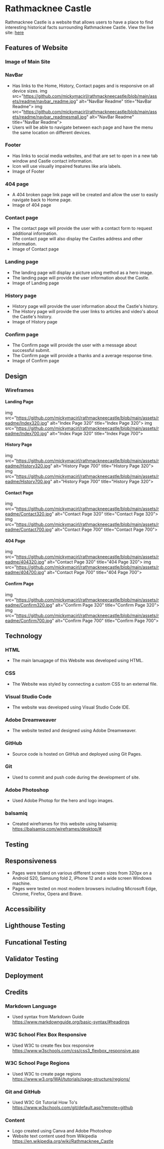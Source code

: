 # Rathmacknee Castle

Rathmacknee Castle is a website that allows users to have a place to find interesting historical facts surrounding Rathmacknee Castle. View the live site: <a href="https://mickymacirl.github.io/rathmackneecastle/">here</a></p>
## Features of Website
### Image of Main Site
### NavBar
* Has links to the Home, History, Contact pages and is responsive on all device sizes.
 img src="https://github.com/mickymacirl/rathmackneecastle/blob/main/assets/readme/navbar_readme.jpg" alt="NavBar Readme" title="NavBar Readme">
 img src="https://github.com/mickymacirl/rathmackneecastle/blob/main/assets/readme/navbar_readmesmall.jpg" alt="NavBar Readme" title="NavBar Readme">
 * Users will be able to navigate between each page and have the menu the same location on different devices.
 ### Footer
* Has links to social media websites, and  that are set to open in a new tab window and Castle contact information.
* Icon will use visually impaired features like aria labels.
* Image of Footer
### 404 page
* A 404 broken page link page will be created and allow the user to easily navigate back to Home page.
* Image of 404 page
### Contact page
* The contact page will provide the user with a contact form to request additional information.
* The contact page will also display the Castles address and other information.
* Image of Contact page
### Landing page
* The landing page will display a picture using method as a hero image.
* The landing page will provide the user information about the Castle.
* Image of Landing page
### History page
* History page will provide the user information about the Castle's history.
* The History page will provide the user links to articles and video's about the Castle's history.
* Image of History page
### Confirm page
 * The Confirm page will provide the user with a message about successful submit.
 * The Confirm page will provide a thanks and a average response time.
 * Image of Confirm page
## Design
### Wireframes
#### Landing Page
img src="https://github.com/mickymacirl/rathmackneecastle/blob/main/assets/readme/Index320.jpg" alt="Index Page 320" title="Index Page 320">
img src="https://github.com/mickymacirl/rathmackneecastle/blob/main/assets/readme/Index700.jpg" alt="Index Page 320" title="Index Page 700">
#### History Page
img src="https://github.com/mickymacirl/rathmackneecastle/blob/main/assets/readme/History320.jpg" alt="History Page 700" title="History Page 320">
img src="https://github.com/mickymacirl/rathmackneecastle/blob/main/assets/readme/History700.jpg" alt="History Page 700" title="History Page 320">
#### Contact Page
img src="https://github.com/mickymacirl/rathmackneecastle/blob/main/assets/readme/Contact320.jpg" alt="Contact Page 320" title="Contact Page 320">
img src="https://github.com/mickymacirl/rathmackneecastle/blob/main/assets/readme/Contact700.jpg" alt="Contact Page 700" title="Contact Page 700">
#### 404 Page
img src="https://github.com/mickymacirl/rathmackneecastle/blob/main/assets/readme/404320.jpg" alt="Contact Page 320" title="404 Page 320">
img src="https://github.com/mickymacirl/rathmackneecastle/blob/main/assets/readme/404700.jpg" alt="Contact Page 700" title="404 Page 700">
#### Confirm Page
img src="https://github.com/mickymacirl/rathmackneecastle/blob/main/assets/readme/Confirm320.jpg" alt="Confirm Page 320" title="Confirm Page 320">
img src="https://github.com/mickymacirl/rathmackneecastle/blob/main/assets/readme/Confirm700.jpg" alt="Confirm Page 700" title="Confirm Page 700">
## Technology
### HTML
* The main lanuagage of this Website was developed using HTML.
### CSS
* The Website was styled by connecting a custom CSS to an external file.
### Visual Studio Code
* The website was developed using Visual Studio Code IDE.
### Adobe Dreamweaver
* The website tested and designed using Adobe Dreamweaver.
### GitHub
* Source code is hosted on GitHub and deployed using Git Pages.
### Git
* Used to commit and push code during the development of site.
### Adobe Photoshop
* Used Adobe Photop for the hero and logo images.
### balsamiq
* Created wireframes for this website using balsamiq: https://balsamiq.com/wireframes/desktop/#
## Testing
## Responsiveness
* Pages were tested on various different screen sizes from 320px on a Android S20, Samsung fold 2, iPhone 12 and a wide screen Windows machine.
* Pages were tested on most modern browsers including Microsoft Edge, Chrome, Firefox, Opera and Brave.
## Accessibility
## Lighthouse Testing
## Funcational Testing
## Validator Testing
## Deployment
## Credits
### Markdown Language
* Used syntax from Markdown Guide https://www.markdownguide.org/basic-syntax/#headings
### W3C School Flex Box Responsive
* Used W3C to create flex box responsive
https://www.w3schools.com/css/css3_flexbox_responsive.asp
### W3C School Page Regions
* Used W3C to create page regions https://www.w3.org/WAI/tutorials/page-structure/regions/
### Git and GitHub</h3>
* Used W3C Git Tutorial How To's https://www.w3schools.com/git/default.asp?remote=github
### Content</h3>
* Logo created using Canva and Adobe Photoshop
* Website text content used from Wikipedia https://en.wikipedia.org/wiki/Rathmacknee_Castle


